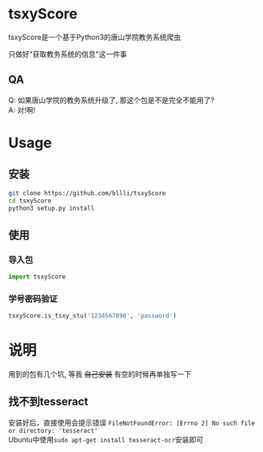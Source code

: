 # tsxyScore
tsxyScore是一个基于Python3的唐山学院教务系统爬虫

只做好"获取教务系统的信息"这一件事
## QA
Q: 如果唐山学院的教务系统升级了, 那这个包是不是完全不能用了?  
A: 对!啊!
# Usage
## 安装
```bash
git clone https://github.com/bllli/tsxyScore
cd tsxyScore
python3 setup.py install
```
## 使用
### 导入包
```Python
import tsxyScore
```
### 学号密码验证
```Python
tsxyScore.is_tsxy_stu('1234567890', 'password')
```
# 说明
用到的包有几个坑, 等我 ~~自己安装~~ 有空的时候再单独写一下

## 找不到tesseract
安装好后，直接使用会提示错误 `FileNotFoundError: [Errno 2] No such file or directory: 'tesseract'`  
Ubuntu中使用`sudo apt-get install tesseract-ocr`安装即可
